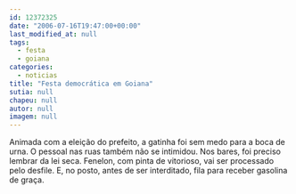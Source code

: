 ```yaml
---
id: 12372325
date: "2006-07-16T19:47:00+00:00"
last_modified_at: null
tags:
  - festa
  - goiana
categories:
  - noticias
title: "Festa democrática em Goiana"
sutia: null
chapeu: null
autor: null
imagem: null
---
```

<p>Animada com a eleição do prefeito, a gatinha foi sem medo para a boca de urna. O pessoal nas ruas também não se intimidou. Nos bares, foi preciso lembrar da lei seca. Fenelon, com pinta de vitorioso, vai ser processado pelo desfile. E, no posto, antes de ser interditado, fila para receber gasolina de graça. </p>
